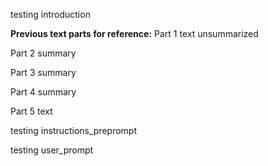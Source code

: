 testing introduction

**Previous text parts for reference:**
Part 1 text unsummarized

Part 2 summary

Part 3 summary

Part 4 summary

Part 5 text

testing instructions_preprompt

testing user_prompt